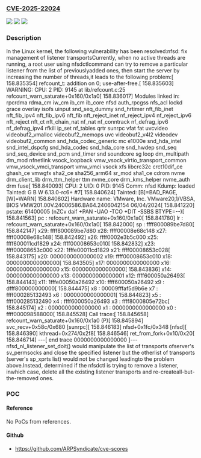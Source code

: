 ### [CVE-2025-22024](https://cve.mitre.org/cgi-bin/cvename.cgi?name=CVE-2025-22024)
![](https://img.shields.io/static/v1?label=Product&message=Linux&color=blue)
![](https://img.shields.io/static/v1?label=Version&message=16a471177496c8e04a9793812c187a2c1a2192fa%3C%20a84c80515ca8a0cdf6d06f1b6ca721224b08453e%20&color=brighgreen)
![](https://img.shields.io/static/v1?label=Vulnerability&message=n%2Fa&color=brighgreen)

### Description

In the Linux kernel, the following vulnerability has been resolved:nfsd: fix management of listener transportsCurrently, when no active threads are running, a root user using nfsdctlcommand can try to remove a particular listener from the list of previouslyadded ones, then start the server by increasing the number of threads,it leads to the following problem:[  158.835354] refcount_t: addition on 0; use-after-free.[  158.835603] WARNING: CPU: 2 PID: 9145 at lib/refcount.c:25 refcount_warn_saturate+0x160/0x1a0[  158.836017] Modules linked in: rpcrdma rdma_cm iw_cm ib_cm ib_core nfsd auth_rpcgss nfs_acl lockd grace overlay isofs uinput snd_seq_dummy snd_hrtimer nft_fib_inet nft_fib_ipv4 nft_fib_ipv6 nft_fib nft_reject_inet nf_reject_ipv4 nf_reject_ipv6 nft_reject nft_ct nft_chain_nat nf_nat nf_conntrack nf_defrag_ipv6 nf_defrag_ipv4 rfkill ip_set nf_tables qrtr sunrpc vfat fat uvcvideo videobuf2_vmalloc videobuf2_memops uvc videobuf2_v4l2 videodev videobuf2_common snd_hda_codec_generic mc e1000e snd_hda_intel snd_intel_dspcfg snd_hda_codec snd_hda_core snd_hwdep snd_seq snd_seq_device snd_pcm snd_timer snd soundcore sg loop dm_multipath dm_mod nfnetlink vsock_loopback vmw_vsock_virtio_transport_common vmw_vsock_vmci_transport vmw_vmci vsock xfs libcrc32c crct10dif_ce ghash_ce vmwgfx sha2_ce sha256_arm64 sr_mod sha1_ce cdrom nvme drm_client_lib drm_ttm_helper ttm nvme_core drm_kms_helper nvme_auth drm fuse[  158.840093] CPU: 2 UID: 0 PID: 9145 Comm: nfsd Kdump: loaded Tainted: G    B   W          6.13.0-rc6+ #7[  158.840624] Tainted: [B]=BAD_PAGE, [W]=WARN[  158.840802] Hardware name: VMware, Inc. VMware20,1/VBSA, BIOS VMW201.00V.24006586.BA64.2406042154 06/04/2024[  158.841220] pstate: 61400005 (nZCv daif +PAN -UAO -TCO +DIT -SSBS BTYPE=--)[  158.841563] pc : refcount_warn_saturate+0x160/0x1a0[  158.841780] lr : refcount_warn_saturate+0x160/0x1a0[  158.842000] sp : ffff800089be7d80[  158.842147] x29: ffff800089be7d80 x28: ffff00008e68c148 x27: ffff00008e68c148[  158.842492] x26: ffff0002e3b5c000 x25: ffff600011cd1829 x24: ffff00008653c010[  158.842832] x23: ffff00008653c000 x22: 1fffe00011cd1829 x21: ffff00008653c028[  158.843175] x20: 0000000000000002 x19: ffff00008653c010 x18: 0000000000000000[  158.843505] x17: 0000000000000000 x16: 0000000000000000 x15: 0000000000000000[  158.843836] x14: 0000000000000000 x13: 0000000000000001 x12: ffff600050a26493[  158.844143] x11: 1fffe00050a26492 x10: ffff600050a26492 x9 : dfff800000000000[  158.844475] x8 : 00009fffaf5d9b6e x7 : ffff000285132493 x6 : 0000000000000001[  158.844823] x5 : ffff000285132490 x4 : ffff600050a26493 x3 : ffff8000805e72bc[  158.845174] x2 : 0000000000000000 x1 : 0000000000000000 x0 : ffff000098588000[  158.845528] Call trace:[  158.845658]  refcount_warn_saturate+0x160/0x1a0 (P)[  158.845894]  svc_recv+0x58c/0x680 [sunrpc][  158.846183]  nfsd+0x1fc/0x348 [nfsd][  158.846390]  kthread+0x274/0x2f8[  158.846546]  ret_from_fork+0x10/0x20[  158.846714] ---[ end trace 0000000000000000 ]---nfsd_nl_listener_set_doit() would manipulate the list of transports ofserver's sv_permsocks and close the specified listener but the otherlist of transports (server's sp_xprts list) would not be changed leadingto the problem above.Instead, determined if the nfsdctl is trying to remove a listener, inwhich case, delete all the existing listener transports and re-createall-but-the-removed ones.

### POC

#### Reference
No PoCs from references.

#### Github
- https://github.com/ARPSyndicate/cve-scores

